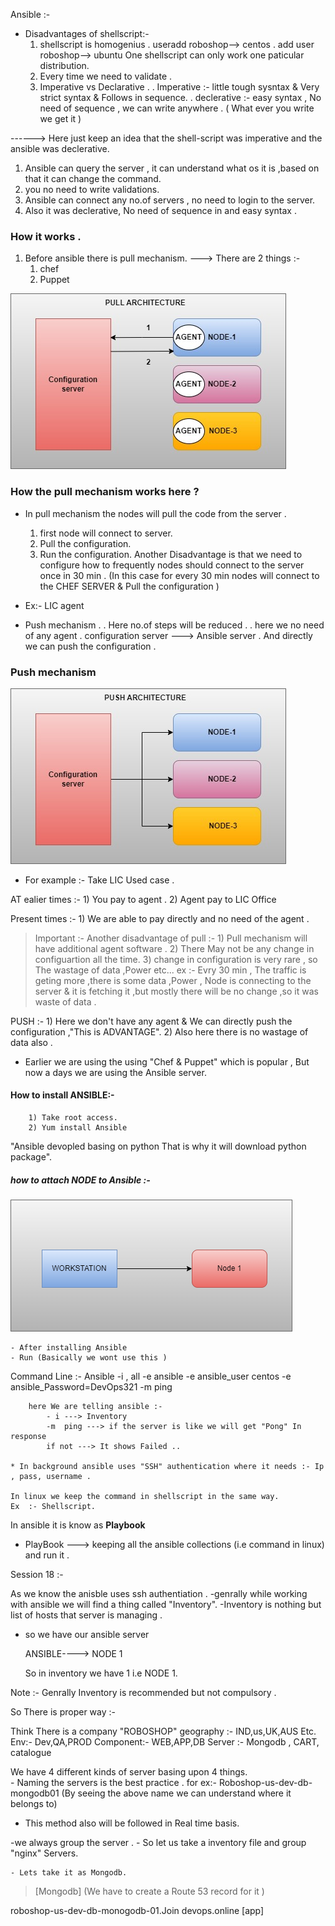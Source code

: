 Ansible :- 

*   Disadvantages of shellscript:- 
    1) shellscript is homogenius 
        . useradd roboshop--> centos
        . add user roboshop--> ubuntu
    One shellscript can only work one paticular distribution.
    2) Every time we need to validate .
    3) Imperative vs Declarative .
        . Imperative :- little tough sysntax & Very strict syntax & Follows in sequence.
        . declerative :- easy syntax , No need of sequence , we can write anywhere .
                            ( What ever you write we get it )
    
------> Here just keep an idea that the shell-script was imperative and the ansible was declerative.

1) Ansible can query the server , it can understand what os it is ,based on that it can change the command.
2) you no need to write validations.
3) Ansible can connect any no.of servers , no need to login to the server.
4) Also it was declerative, No need of sequence in and easy syntax .

### How it works .
1) Before ansible there is pull mechanism.
---> There are 2 things :- 
    1) chef 
    2) Puppet

![README.MD](Images/pullvspush.jpg) 

### How the pull mechanism works here ?

* In pull mechanism the nodes will pull the code from the server .
    1) first node will connect to server.
    2) Pull the configuration.
    3) Run the configuration.
Another Disadvantage is that we need to configure how to frequently nodes should connect to the server
once in 30 min .
(In this case for every 30 min nodes will connect to the CHEF SERVER & Pull the configuration )
*  Ex:- LIC agent

* Push mechanism .
    . Here no.of steps will be reduced .
    . here we no need of any agent .
    configuration server ---> Ansible server 
. And directly we can push the configuration .

### Push mechanism
    
![README.MD](Images/push.jpg) 

* For example :- Take LIC Used case .

AT ealier times :- 1) You pay to agent .
                   2)  Agent pay to LIC Office

Present times :- 1) We are able to pay directly and no need of the agent .

> Important :- 
    Another disadvantage of pull :- 
        1) Pull mechanism will have additional agent software .
        2) There May not be any change in configuartion all the time.
        3) change in configuration is very rare , so The wastage of data ,Power etc...
        ex :- Evry 30 min , The traffic is geting more ,there is some data ,Power , Node is connecting to the server & it is fetching it ,but mostly there will be no change ,so it was waste of data .

PUSH :- 1) Here we don't have any agent & We can directly push the configuration ,"This is ADVANTAGE".
        2) Also here there is no wastage of data also .

* Earlier we are using the using "Chef & Puppet" which is popular , But now a days we are using the Ansible server.


#### How to install ANSIBLE:- 
        1) Take root access.
        2) Yum install Ansible 

"Ansible devopled basing on python That is why it will download python package".

##### how to attach NODE to Ansible :- 

![README.MD](Images/push_to_Node.png)

    - After installing Ansible 
    - Run (Basically we wont use this )

Command Line :- 
Ansible -i <Privateip>, all -e ansible -e ansible_user centos -e ansible_Password=DevOps321 -m ping 

        here We are telling ansible :- 
            - i ---> Inventory
            -m  ping ---> if the server is like we will get "Pong" In response  
            if not ---> It shows Failed ..

    * In background ansible uses "SSH" authentication where it needs :- Ip , pass, username .

    In linux we keep the command in shellscript in the same way.
    Ex  :- Shellscript.

In ansible it is know as **Playbook**

* PlayBook ---> keeping all the ansible collections (i.e command in linux) and run it .


Session 18 :- 

As we know the anisble uses ssh authentiation .
-genrally while working with ansible we will find a thing called "Inventory".
-Inventory is nothing but list of hosts that server is managing .

- so we have our ansible server 

   ANSIBLE----> NODE 1

   So in inventory we have 1 i.e NODE 1.
 
Note :- Genrally Inventory is recommended but not compulsory .

So There is proper way :- 

Think There is a company "ROBOSHOP"
geography :- IND,us,UK,AUS Etc.
Env:- Dev,QA,PROD
Component:- WEB,APP,DB
Server :- Mongodb , CART, catalogue

We have 4 different kinds of server basing upon 4 things.   
    - Naming the servers is the best practice .
for ex:- Roboshop-us-dev-db-mongodb01
    (By seeing the above name we can understand where it belongs to)

* This method also will be followed in Real time basis.

-we always group the server .
    - So let us take a inventory file and group "nginx" Servers.

    - Lets take it as Mongodb.

>    [Mongodb] (We have to create a Route 53 record for it )

roboshop-us-dev-db-monogodb-01.Join devops.online [app]
 









